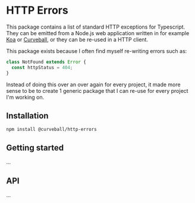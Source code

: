 HTTP Errors
===========

This package contains a list of standard HTTP exceptions for Typescript. They
can be emitted from a Node.js web application written in for example [Koa][2]
or [Curveball][1], or they can be re-used in a HTTP client.

This package exists because I often find myself re-writing errors such as:

```typescript
class NotFound extends Error {
  const httpStatus = 404;
}
```

Instead of doing this over an over again for every project, it made more sense
to be to create 1 generic package that I can re-use for every project I'm
working on.

Installation
------------

    npm install @curveball/http-errors


Getting started
---------------

...

API
---

...

[1]: https://github.com/curveballjs/
[2]: http://koajs.com/
